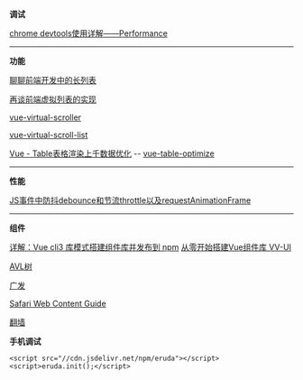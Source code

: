 **调试**

[chrome devtools使用详解——Performance](https://www.jianshu.com/p/d8795ff8e079)

-----------------------------------------------------------------------------
**功能**

[聊聊前端开发中的长列表](https://zhuanlan.zhihu.com/p/26022258)

[再谈前端虚拟列表的实现](https://zhuanlan.zhihu.com/p/34585166)

[vue-virtual-scroller](https://github.com/Akryum/vue-virtual-scroller)  

[vue-virtual-scroll-list](https://github.com/tangbc/vue-virtual-scroll-list)

[Vue - Table表格渲染上千数据优化](https://zhuanlan.zhihu.com/p/53455289) -- [vue-table-optimize](https://github.com/kcikkick/vue-table-optimize)

-----------------------------------------------------------------------------
**性能**

[JS事件中防抖debounce和节流throttle以及requestAnimationFrame](https://blog.csdn.net/liningaa/article/details/79538020)


-----------------------------------------------------------------------------

**组件**

[详解：Vue cli3 库模式搭建组件库并发布到 npm](https://juejin.im/post/5bbab9de5188255c8c0cb0e3)
[从零开始搭建Vue组件库 VV-UI](https://zhuanlan.zhihu.com/p/30948290)


[AVL树](https://github.com/andrefs/avl-promise)

[广发](https://hippo.gf.com.cn/)


[Safari Web Content Guide](https://developer.apple.com/library/archive/documentation/AppleApplications/Reference/SafariWebContent/HandlingEvents/HandlingEvents.html#//apple_ref/doc/uid/TP40006511-SW7)

[翻墙](https://lostcloud.org/auth/register?code=as3p3L9906672747)


**手机调试**
```
<script src="//cdn.jsdelivr.net/npm/eruda"></script>
<script>eruda.init();</script>
```
